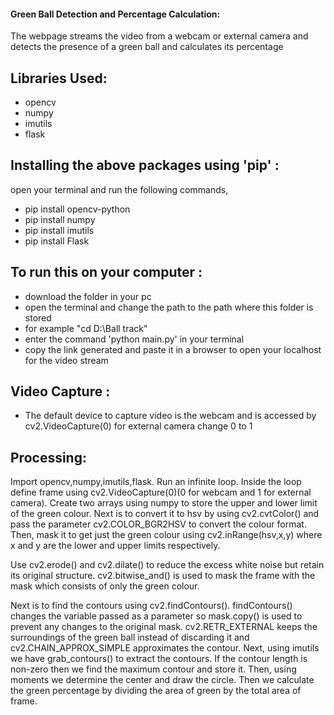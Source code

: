 #### Green Ball Detection and Percentage Calculation:
The webpage streams the video from a webcam or external camera and detects the presence of a green ball and calculates its percentage

## Libraries Used:
* opencv
* numpy
* imutils
* flask

## Installing the above packages using 'pip' :
open your terminal and run the following commands,
* pip install opencv-python
* pip install numpy
* pip install imutils
* pip install Flask

## To run this on your computer :
* download the folder in your pc
* open the terminal and change the path to the path where this folder is stored 
* for example "cd D:\Ball track"
* enter the command 'python main.py' in your terminal
* copy the link generated and paste it in a browser to open your localhost for the video stream

## Video Capture :
* The default device to capture video is the webcam and is accessed by cv2.VideoCapture(0) for external camera change 0 to 1

## Processing:

Import opencv,numpy,imutils,flask. Run an infinite loop. Inside the loop define frame using cv2.VideoCapture(0)(0 for webcam and 1 for external camera). Create two arrays using numpy to store the upper and lower limit of the green colour. Next is to convert it to hsv by using cv2.cvtColor() and pass the parameter cv2.COLOR_BGR2HSV to convert the colour format. Then, mask it to get just the green colour using cv2.inRange(hsv,x,y) where x and y are the lower and upper limits respectively.

Use cv2.erode() and cv2.dilate() to reduce the excess white noise but retain its original structure. cv2.bitwise_and() is used to mask the frame with the mask which consists of only the green colour.

Next is to find the contours using cv2.findContours(). findContours() changes the variable passed as a parameter so mask.copy() is used to prevent any changes to the original mask. cv2.RETR_EXTERNAL keeps the surroundings of the green ball instead of discarding it and cv2.CHAIN_APPROX_SIMPLE approximates the contour. Next, using imutils we have grab_contours() to extract the contours. If the contour length is non-zero then we find the maximum contour and store it. Then, using moments we determine the center and draw the circle. Then we calculate the green percentage by dividing the area of green by the total area of frame. 
  
